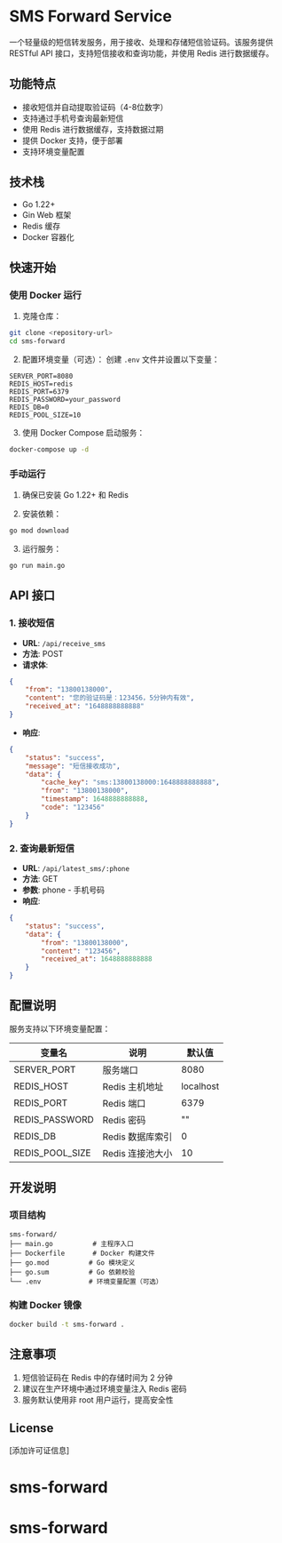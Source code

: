# SMS Forward Service

一个轻量级的短信转发服务，用于接收、处理和存储短信验证码。该服务提供 RESTful API 接口，支持短信接收和查询功能，并使用 Redis 进行数据缓存。

## 功能特点

- 接收短信并自动提取验证码（4-8位数字）
- 支持通过手机号查询最新短信
- 使用 Redis 进行数据缓存，支持数据过期
- 提供 Docker 支持，便于部署
- 支持环境变量配置

## 技术栈

- Go 1.22+
- Gin Web 框架
- Redis 缓存
- Docker 容器化

## 快速开始

### 使用 Docker 运行

1. 克隆仓库：
```bash
git clone <repository-url>
cd sms-forward
```

2. 配置环境变量（可选）：
创建 `.env` 文件并设置以下变量：
```env
SERVER_PORT=8080
REDIS_HOST=redis
REDIS_PORT=6379
REDIS_PASSWORD=your_password
REDIS_DB=0
REDIS_POOL_SIZE=10
```

3. 使用 Docker Compose 启动服务：
```bash
docker-compose up -d
```

### 手动运行

1. 确保已安装 Go 1.22+ 和 Redis

2. 安装依赖：
```bash
go mod download
```

3. 运行服务：
```bash
go run main.go
```

## API 接口

### 1. 接收短信

- **URL**: `/api/receive_sms`
- **方法**: POST
- **请求体**:
```json
{
    "from": "13800138000",
    "content": "您的验证码是：123456，5分钟内有效",
    "received_at": "1648888888888"
}
```
- **响应**:
```json
{
    "status": "success",
    "message": "短信接收成功",
    "data": {
        "cache_key": "sms:13800138000:1648888888888",
        "from": "13800138000",
        "timestamp": 1648888888888,
        "code": "123456"
    }
}
```

### 2. 查询最新短信

- **URL**: `/api/latest_sms/:phone`
- **方法**: GET
- **参数**: phone - 手机号码
- **响应**:
```json
{
    "status": "success",
    "data": {
        "from": "13800138000",
        "content": "123456",
        "received_at": 1648888888888
    }
}
```

## 配置说明

服务支持以下环境变量配置：

| 变量名 | 说明 | 默认值 |
|--------|------|--------|
| SERVER_PORT | 服务端口 | 8080 |
| REDIS_HOST | Redis 主机地址 | localhost |
| REDIS_PORT | Redis 端口 | 6379 |
| REDIS_PASSWORD | Redis 密码 | "" |
| REDIS_DB | Redis 数据库索引 | 0 |
| REDIS_POOL_SIZE | Redis 连接池大小 | 10 |

## 开发说明

### 项目结构

```
sms-forward/
├── main.go          # 主程序入口
├── Dockerfile       # Docker 构建文件
├── go.mod          # Go 模块定义
├── go.sum          # Go 依赖校验
└── .env            # 环境变量配置（可选）
```

### 构建 Docker 镜像

```bash
docker build -t sms-forward .
```

## 注意事项

1. 短信验证码在 Redis 中的存储时间为 2 分钟
2. 建议在生产环境中通过环境变量注入 Redis 密码
3. 服务默认使用非 root 用户运行，提高安全性

## License

[添加许可证信息]
# sms-forward
# sms-forward
